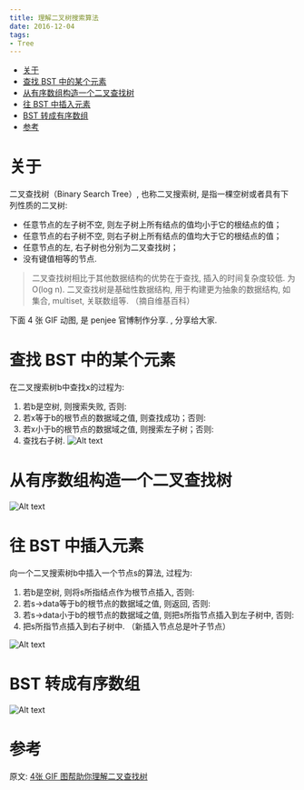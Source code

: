 ```yaml
---
title: 理解二叉树搜索算法
date: 2016-12-04
tags:
- Tree
---
```

<!-- TOC -->

- [关于](#关于)
- [查找 BST 中的某个元素](#查找-bst-中的某个元素)
- [从有序数组构造一个二叉查找树](#从有序数组构造一个二叉查找树)
- [往 BST 中插入元素](#往-bst-中插入元素)
- [BST 转成有序数组](#bst-转成有序数组)
- [参考](#参考)

<!-- /TOC -->
# 关于 

二叉查找树（Binary Search Tree）, 也称二叉搜索树, 是指一棵空树或者具有下列性质的二叉树:

* 任意节点的左子树不空, 则左子树上所有结点的值均小于它的根结点的值；
* 任意节点的右子树不空, 则右子树上所有结点的值均大于它的根结点的值；
* 任意节点的左, 右子树也分别为二叉查找树；
* 没有键值相等的节点.

> 二叉查找树相比于其他数据结构的优势在于查找, 插入的时间复杂度较低. 为O(log n). 二叉查找树是基础性数据结构, 用于构建更为抽象的数据结构, 如集合, multiset, 关联数组等. （摘自维基百科）

下面 4 张 GIF 动图, 是 penjee 官博制作分享. , 分享给大家.

# 查找 BST 中的某个元素

在二叉搜索树b中查找x的过程为:

1. 若b是空树, 则搜索失败, 否则:
2. 若x等于b的根节点的数据域之值, 则查找成功；否则:
3. 若x小于b的根节点的数据域之值, 则搜索左子树；否则:
4. 查找右子树.
![Alt text](https://gitee.com/LuVx/img/raw/master/algorithm/1.gif)

# 从有序数组构造一个二叉查找树

![Alt text](https://gitee.com/LuVx/img/raw/master/algorithm/2.gif)


# 往 BST 中插入元素

向一个二叉搜索树b中插入一个节点s的算法, 过程为:

1. 若b是空树, 则将s所指结点作为根节点插入, 否则:
2. 若s->data等于b的根节点的数据域之值, 则返回, 否则:
3. 若s->data小于b的根节点的数据域之值, 则把s所指节点插入到左子树中, 否则:
4. 把s所指节点插入到右子树中. （新插入节点总是叶子节点）

![Alt text](https://gitee.com/LuVx/img/raw/master/algorithm/3.gif)

# BST 转成有序数组

![Alt text](https://gitee.com/LuVx/img/raw/master/algorithm/4.gif)

# 参考

原文:
[4张 GIF 图帮助你理解二叉查找树](http://blog.jobbole.com/101366/)